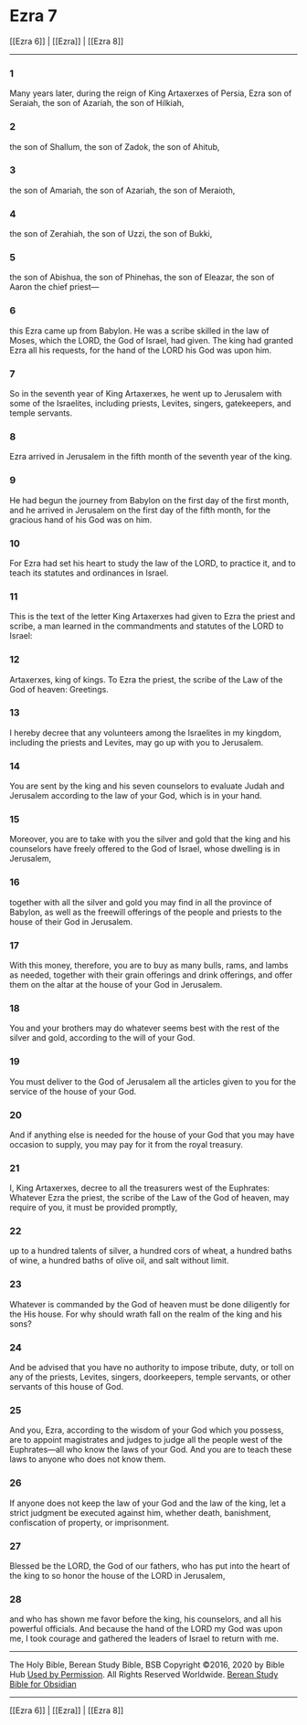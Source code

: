 # Ezra 7

[[Ezra 6]] | [[Ezra]] | [[Ezra 8]]

---

### 1
Many years later, during the reign of King Artaxerxes of Persia, Ezra son of Seraiah, the son of Azariah, the son of Hilkiah,

### 2
the son of Shallum, the son of Zadok, the son of Ahitub,

### 3
the son of Amariah, the son of Azariah, the son of Meraioth,

### 4
the son of Zerahiah, the son of Uzzi, the son of Bukki,

### 5
the son of Abishua, the son of Phinehas, the son of Eleazar, the son of Aaron the chief priest—

### 6
this Ezra came up from Babylon. He was a scribe skilled in the law of Moses, which the LORD, the God of Israel, had given. The king had granted Ezra all his requests, for the hand of the LORD his God was upon him.

### 7
So in the seventh year of King Artaxerxes, he went up to Jerusalem with some of the Israelites, including priests, Levites, singers, gatekeepers, and temple servants.

### 8
Ezra arrived in Jerusalem in the fifth month of the seventh year of the king.

### 9
He had begun the journey from Babylon on the first day of the first month, and he arrived in Jerusalem on the first day of the fifth month, for the gracious hand of his God was on him.

### 10
For Ezra had set his heart to study the law of the LORD, to practice it, and to teach its statutes and ordinances in Israel.

### 11
This is the text of the letter King Artaxerxes had given to Ezra the priest and scribe, a man learned in the commandments and statutes of the LORD to Israel:

### 12
Artaxerxes, king of kings. To Ezra the priest, the scribe of the Law of the God of heaven: Greetings.

### 13
I hereby decree that any volunteers among the Israelites in my kingdom, including the priests and Levites, may go up with you to Jerusalem.

### 14
You are sent by the king and his seven counselors to evaluate Judah and Jerusalem according to the law of your God, which is in your hand.

### 15
Moreover, you are to take with you the silver and gold that the king and his counselors have freely offered to the God of Israel, whose dwelling is in Jerusalem,

### 16
together with all the silver and gold you may find in all the province of Babylon, as well as the freewill offerings of the people and priests to the house of their God in Jerusalem.

### 17
With this money, therefore, you are to buy as many bulls, rams, and lambs as needed, together with their grain offerings and drink offerings, and offer them on the altar at the house of your God in Jerusalem.

### 18
You and your brothers may do whatever seems best with the rest of the silver and gold, according to the will of your God.

### 19
You must deliver to the God of Jerusalem all the articles given to you for the service of the house of your God.

### 20
And if anything else is needed for the house of your God that you may have occasion to supply, you may pay for it from the royal treasury.

### 21
I, King Artaxerxes, decree to all the treasurers west of the Euphrates: Whatever Ezra the priest, the scribe of the Law of the God of heaven, may require of you, it must be provided promptly,

### 22
up to a hundred talents of silver, a hundred cors of wheat, a hundred baths of wine, a hundred baths of olive oil, and salt without limit.

### 23
Whatever is commanded by the God of heaven must be done diligently for the His house. For why should wrath fall on the realm of the king and his sons?

### 24
And be advised that you have no authority to impose tribute, duty, or toll on any of the priests, Levites, singers, doorkeepers, temple servants, or other servants of this house of God.

### 25
And you, Ezra, according to the wisdom of your God which you possess, are to appoint magistrates and judges to judge all the people west of the Euphrates—all who know the laws of your God. And you are to teach these laws to anyone who does not know them.

### 26
If anyone does not keep the law of your God and the law of the king, let a strict judgment be executed against him, whether death, banishment, confiscation of property, or imprisonment.

### 27
Blessed be the LORD, the God of our fathers, who has put into the heart of the king to so honor the house of the LORD in Jerusalem,

### 28
and who has shown me favor before the king, his counselors, and all his powerful officials. And because the hand of the LORD my God was upon me, I took courage and gathered the leaders of Israel to return with me.

---

The Holy Bible, Berean Study Bible, BSB
Copyright ©2016, 2020 by Bible Hub
[Used by Permission](https://berean.bible/terms.htm). All Rights Reserved Worldwide.
[Berean Study Bible for Obsidian](https://github.com/gapmiss/berean-study-bible-for-obsidian)

---

[[Ezra 6]] | [[Ezra]] | [[Ezra 8]]

